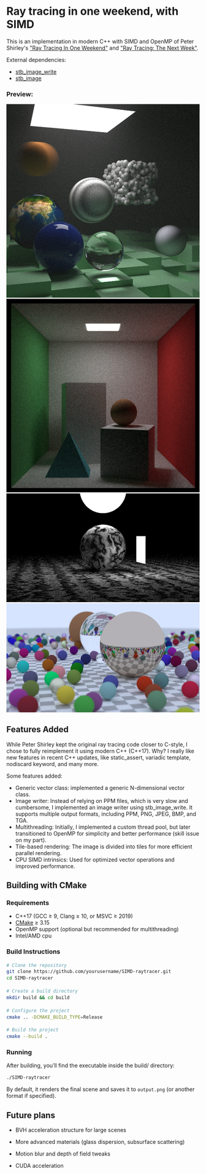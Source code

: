 # Ray tracing in one weekend, with SIMD

This is an implementation in modern C++ with SIMD and OpenMP of Peter Shirley's  ["Ray Tracing In One Weekend"](https://raytracing.github.io/books/RayTracingInOneWeekend.html) and ["Ray Tracing: The Next Week"](https://raytracing.github.io/books/RayTracingTheNextWeek.html).

External dependencies:
- [stb_image_write](https://github.com/nothings/stb/blob/master/stb_image_write.h)
- [stb_image](https://github.com/nothings/stb/blob/master/stb_image.h)

### Preview:

![Final scene](images/final_scene.png)
![Cornell Box](images/cornell_box.png)
![Perlin Sphere](images/light.png)
![Spheres](images/spheres.png)

## Features Added

While Peter Shirley kept the original ray tracing code closer to C-style, I chose to fully reimplement it using modern C++ (C++17). Why? I really like new features in recent C++ updates, like static_assert, variadic template, nodiscard keyword, and many more.

Some features added:
- Generic vector class: implemented a generic N-dimensional vector class.
- Image writer: Instead of relying on PPM files, which is very slow and cumbersome, I implemented an image writer using stb_image_write. It supports multiple output formats, including PPM, PNG, JPEG, BMP, and TGA.
- Multithreading: Initially, I implemented a custom thread pool, but later transitioned to OpenMP for simplicity and better performance (skill issue on my part).
- Tile-based rendering: The image is divided into tiles for more efficient parallel rendering.
- CPU SIMD intrinsics: Used for optimized vector operations and improved performance.

## Building with CMake

### Requirements
- C++17 (GCC ≥ 9, Clang ≥ 10, or MSVC ≥ 2019)
- [CMake](https://cmake.org/) ≥ 3.15
- OpenMP support (optional but recommended for multithreading)
- Intel/AMD cpu

### Build Instructions
```bash
# Clone the repository
git clone https://github.com/yourusername/SIMD-raytracer.git
cd SIMD-raytracer

# Create a build directory
mkdir build && cd build

# Configure the project
cmake .. -DCMAKE_BUILD_TYPE=Release

# Build the project
cmake --build .
```

### Running

After building, you’ll find the executable inside the build/ directory:
```bash
./SIMD-raytracer
```
By default, it renders the final scene and saves it to `output.png` (or another format if specified).

## Future plans
- BVH acceleration structure for large scenes

- More advanced materials (glass dispersion, subsurface scattering)

- Motion blur and depth of field tweaks

- CUDA acceleration